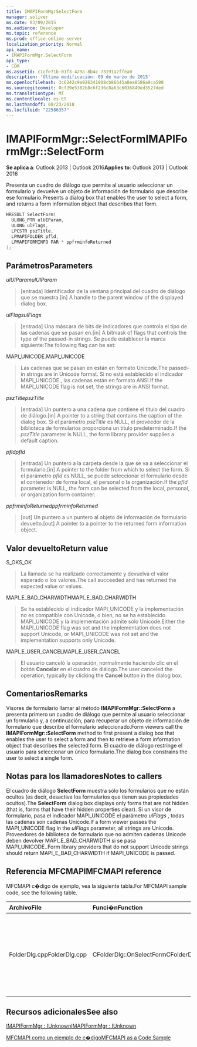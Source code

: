```yaml
---
title: IMAPIFormMgrSelectForm
manager: soliver
ms.date: 03/09/2015
ms.audience: Developer
ms.topic: reference
ms.prod: office-online-server
localization_priority: Normal
api_name:
- IMAPIFormMgr.SelectForm
api_type:
- COM
ms.assetid: c1cfe71b-01f3-429a-8b4c-73191a2ffea0
description: 'Última modificación: 09 de marzo de 2015'
ms.openlocfilehash: 3c6242c9a926341908cb86645a8ea8586a9ca598
ms.sourcegitcommit: 0cf39e5382b8c6f236c8a63c6036849ed3527ded
ms.translationtype: MT
ms.contentlocale: es-ES
ms.lasthandoff: 08/23/2018
ms.locfileid: "22586357"
---
```

# <a name="imapiformmgrselectform"></a><span data-ttu-id="3e3b2-103">IMAPIFormMgr::SelectForm</span><span class="sxs-lookup"><span data-stu-id="3e3b2-103">IMAPIFormMgr::SelectForm</span></span>

  
  
<span data-ttu-id="3e3b2-104">**Se aplica a**: Outlook 2013 | Outlook 2016</span><span class="sxs-lookup"><span data-stu-id="3e3b2-104">**Applies to**: Outlook 2013 | Outlook 2016</span></span> 
  
<span data-ttu-id="3e3b2-105">Presenta un cuadro de diálogo que permite al usuario seleccionar un formulario y devuelve un objeto de información de formulario que describe ese formulario.</span><span class="sxs-lookup"><span data-stu-id="3e3b2-105">Presents a dialog box that enables the user to select a form, and returns a form information object that describes that form.</span></span>
  
```cpp
HRESULT SelectForm(
  ULONG_PTR ulUIParam,
  ULONG ulFlags,
  LPCSTR pszTitle,
  LPMAPIFOLDER pfld,
  LPMAPIFORMINFO FAR * ppfrminfoReturned
);
```

## <a name="parameters"></a><span data-ttu-id="3e3b2-106">Parámetros</span><span class="sxs-lookup"><span data-stu-id="3e3b2-106">Parameters</span></span>

 <span data-ttu-id="3e3b2-107">_ulUIParam_</span><span class="sxs-lookup"><span data-stu-id="3e3b2-107">_ulUIParam_</span></span>
  
> <span data-ttu-id="3e3b2-108">[entrada] Identificador de la ventana principal del cuadro de diálogo que se muestra.</span><span class="sxs-lookup"><span data-stu-id="3e3b2-108">[in] A handle to the parent window of the displayed dialog box.</span></span> 
    
 <span data-ttu-id="3e3b2-109">_ulFlags_</span><span class="sxs-lookup"><span data-stu-id="3e3b2-109">_ulFlags_</span></span>
  
> <span data-ttu-id="3e3b2-110">[entrada] Una máscara de bits de indicadores que controla el tipo de las cadenas que se pasan en.</span><span class="sxs-lookup"><span data-stu-id="3e3b2-110">[in] A bitmask of flags that controls the type of the passed-in strings.</span></span> <span data-ttu-id="3e3b2-111">Se puede establecer la marca siguiente:</span><span class="sxs-lookup"><span data-stu-id="3e3b2-111">The following flag can be set:</span></span>
    
<span data-ttu-id="3e3b2-112">MAPI_UNICODE.</span><span class="sxs-lookup"><span data-stu-id="3e3b2-112">MAPI_UNICODE</span></span> 
  
> <span data-ttu-id="3e3b2-113">Las cadenas que se pasan en están en formato Unicode.</span><span class="sxs-lookup"><span data-stu-id="3e3b2-113">The passed-in strings are in Unicode format.</span></span> <span data-ttu-id="3e3b2-114">Si no está establecido el indicador MAPI_UNICODE., las cadenas están en formato ANSI.</span><span class="sxs-lookup"><span data-stu-id="3e3b2-114">If the MAPI_UNICODE flag is not set, the strings are in ANSI format.</span></span>
    
 <span data-ttu-id="3e3b2-115">_pszTitle_</span><span class="sxs-lookup"><span data-stu-id="3e3b2-115">_pszTitle_</span></span>
  
> <span data-ttu-id="3e3b2-116">[entrada] Un puntero a una cadena que contiene el título del cuadro de diálogo.</span><span class="sxs-lookup"><span data-stu-id="3e3b2-116">[in] A pointer to a string that contains the caption of the dialog box.</span></span> <span data-ttu-id="3e3b2-117">Si el parámetro _pszTitle_ es NULL, el proveedor de la biblioteca de formularios proporciona un título predeterminado.</span><span class="sxs-lookup"><span data-stu-id="3e3b2-117">If the  _pszTitle_ parameter is NULL, the form library provider supplies a default caption.</span></span> 
    
 <span data-ttu-id="3e3b2-118">_pfld_</span><span class="sxs-lookup"><span data-stu-id="3e3b2-118">_pfld_</span></span>
  
> <span data-ttu-id="3e3b2-119">[entrada] Un puntero a la carpeta desde la que se va a seleccionar el formulario.</span><span class="sxs-lookup"><span data-stu-id="3e3b2-119">[in] A pointer to the folder from which to select the form.</span></span> <span data-ttu-id="3e3b2-120">Si el parámetro _pfld_ es NULL, se puede seleccionar el formulario desde el contenedor de forma local, el personal o la organización.</span><span class="sxs-lookup"><span data-stu-id="3e3b2-120">If the  _pfld_ parameter is NULL, the form can be selected from the local, personal, or organization form container.</span></span> 
    
 <span data-ttu-id="3e3b2-121">_ppfrminfoReturned_</span><span class="sxs-lookup"><span data-stu-id="3e3b2-121">_ppfrminfoReturned_</span></span>
  
> <span data-ttu-id="3e3b2-122">[out] Un puntero a un puntero al objeto de información de formulario devuelto.</span><span class="sxs-lookup"><span data-stu-id="3e3b2-122">[out] A pointer to a pointer to the returned form information object.</span></span>
    
## <a name="return-value"></a><span data-ttu-id="3e3b2-123">Valor devuelto</span><span class="sxs-lookup"><span data-stu-id="3e3b2-123">Return value</span></span>

<span data-ttu-id="3e3b2-124">S_OK</span><span class="sxs-lookup"><span data-stu-id="3e3b2-124">S_OK</span></span> 
  
> <span data-ttu-id="3e3b2-125">La llamada se ha realizado correctamente y devuelva el valor esperado o los valores.</span><span class="sxs-lookup"><span data-stu-id="3e3b2-125">The call succeeded and has returned the expected value or values.</span></span>
    
<span data-ttu-id="3e3b2-126">MAPI_E_BAD_CHARWIDTH</span><span class="sxs-lookup"><span data-stu-id="3e3b2-126">MAPI_E_BAD_CHARWIDTH</span></span> 
  
> <span data-ttu-id="3e3b2-127">Se ha establecido el indicador MAPI_UNICODE y la implementación no es compatible con Unicode, o bien, no se ha establecido MAPI_UNICODE y la implementación admite sólo Unicode.</span><span class="sxs-lookup"><span data-stu-id="3e3b2-127">Either the MAPI_UNICODE flag was set and the implementation does not support Unicode, or MAPI_UNICODE was not set and the implementation supports only Unicode.</span></span>
    
<span data-ttu-id="3e3b2-128">MAPI_E_USER_CANCEL</span><span class="sxs-lookup"><span data-stu-id="3e3b2-128">MAPI_E_USER_CANCEL</span></span> 
  
> <span data-ttu-id="3e3b2-129">El usuario canceló la operación, normalmente haciendo clic en el botón **Cancelar** en el cuadro de diálogo.</span><span class="sxs-lookup"><span data-stu-id="3e3b2-129">The user canceled the operation, typically by clicking the **Cancel** button in the dialog box.</span></span> 
    
## <a name="remarks"></a><span data-ttu-id="3e3b2-130">Comentarios</span><span class="sxs-lookup"><span data-stu-id="3e3b2-130">Remarks</span></span>

<span data-ttu-id="3e3b2-131">Visores de formulario llamar al método **IMAPIFormMgr::SelectForm** a presenta primero un cuadro de diálogo que permite al usuario seleccionar un formulario y, a continuación, para recuperar un objeto de información de formulario que describe el formulario seleccionado.</span><span class="sxs-lookup"><span data-stu-id="3e3b2-131">Form viewers call the **IMAPIFormMgr::SelectForm** method to first present a dialog box that enables the user to select a form and then to retrieve a form information object that describes the selected form.</span></span> <span data-ttu-id="3e3b2-132">El cuadro de diálogo restringe el usuario para seleccionar un único formulario.</span><span class="sxs-lookup"><span data-stu-id="3e3b2-132">The dialog box constrains the user to select a single form.</span></span> 
  
## <a name="notes-to-callers"></a><span data-ttu-id="3e3b2-133">Notas para los llamadores</span><span class="sxs-lookup"><span data-stu-id="3e3b2-133">Notes to callers</span></span>

<span data-ttu-id="3e3b2-134">El cuadro de diálogo **SelectForm** muestra sólo los formularios que no están ocultos (es decir, desactive los formularios que tienen sus propiedades ocultos).</span><span class="sxs-lookup"><span data-stu-id="3e3b2-134">The **SelectForm** dialog box displays only forms that are not hidden (that is, forms that have their hidden properties clear).</span></span> <span data-ttu-id="3e3b2-135">Si un visor de formulario, pasa el indicador MAPI_UNICODE el parámetro _ulFlags_ , todas las cadenas son cadenas Unicode.</span><span class="sxs-lookup"><span data-stu-id="3e3b2-135">If a form viewer passes the MAPI_UNICODE flag in the  _ulFlags_ parameter, all strings are Unicode.</span></span> <span data-ttu-id="3e3b2-136">Proveedores de biblioteca de formulario que no admiten cadenas Unicode deben devolver MAPI_E_BAD_CHARWIDTH si se pasa MAPI_UNICODE..</span><span class="sxs-lookup"><span data-stu-id="3e3b2-136">Form library providers that do not support Unicode strings should return MAPI_E_BAD_CHARWIDTH if MAPI_UNICODE is passed.</span></span> 
  
## <a name="mfcmapi-reference"></a><span data-ttu-id="3e3b2-137">Referencia MFCMAPI</span><span class="sxs-lookup"><span data-stu-id="3e3b2-137">MFCMAPI reference</span></span>

<span data-ttu-id="3e3b2-138">MFCMAPI c�digo de ejemplo, vea la siguiente tabla.</span><span class="sxs-lookup"><span data-stu-id="3e3b2-138">For MFCMAPI sample code, see the following table.</span></span>
  
|<span data-ttu-id="3e3b2-139">**Archivo**</span><span class="sxs-lookup"><span data-stu-id="3e3b2-139">**File**</span></span>|<span data-ttu-id="3e3b2-140">**Funci�n**</span><span class="sxs-lookup"><span data-stu-id="3e3b2-140">**Function**</span></span>|<span data-ttu-id="3e3b2-141">**Comentario**</span><span class="sxs-lookup"><span data-stu-id="3e3b2-141">**Comment**</span></span>|
|:-----|:-----|:-----|
|<span data-ttu-id="3e3b2-142">FolderDlg.cpp</span><span class="sxs-lookup"><span data-stu-id="3e3b2-142">FolderDlg.cpp</span></span>  <br/> |<span data-ttu-id="3e3b2-143">CFolderDlg::OnSelectForm</span><span class="sxs-lookup"><span data-stu-id="3e3b2-143">CFolderDlg::OnSelectForm</span></span>  <br/> |<span data-ttu-id="3e3b2-144">MFCMAPI usa el método **IMAPIFormMgr::SelectForm** para seleccionar un formulario y enviar información sobre el formulario a uno o más registros.</span><span class="sxs-lookup"><span data-stu-id="3e3b2-144">MFCMAPI uses the **IMAPIFormMgr::SelectForm** method to select a form and send information about the form to one or more logs.</span></span>  <br/> |
   
## <a name="see-also"></a><span data-ttu-id="3e3b2-145">Recursos adicionales</span><span class="sxs-lookup"><span data-stu-id="3e3b2-145">See also</span></span>



[<span data-ttu-id="3e3b2-146">IMAPIFormMgr : IUnknown</span><span class="sxs-lookup"><span data-stu-id="3e3b2-146">IMAPIFormMgr : IUnknown</span></span>](imapiformmgriunknown.md)


[<span data-ttu-id="3e3b2-147">MFCMAPI como un ejemplo de c�digo</span><span class="sxs-lookup"><span data-stu-id="3e3b2-147">MFCMAPI as a Code Sample</span></span>](mfcmapi-as-a-code-sample.md)

